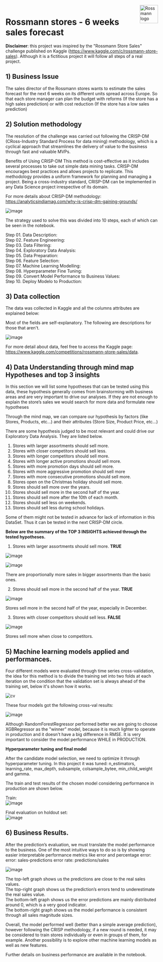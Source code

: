 <img src=https://user-images.githubusercontent.com/64495168/129553804-9baec55b-e3bf-407c-a5f5-8b229490bd27.png alt="Rossmann logo" title="Rossmann" align="right" height="60" class="center"/>

# Rossmann stores - 6 weeks sales forecast

**Disclaimer**: this project was inspired by the "Rossmann Store Sales" challenge published on Kaggle (https://www.kaggle.com/c/rossmann-store-sales). Although it is a fictitious project it will follow all steps of a real project.

## 1) Business Issue
The sales director of the Rossmann stores wants to estimate the sales forecast for the next 6 weeks on its different units spread across Europe. So that each store manager can plan the budget with reforms (If the store has a high sales prediction) or with cost reduction (If the store has a low sales prediction)

## 2) Solution methodology
The resolution of the challenge was carried out following the CRISP-DM (CRoss-Industry Standard Process for data mining) methodology, which is a cyclical approach that streamlines the delivery of value to the business through fast and valuable MVPs.

Benefits of Using CRISP-DM
This method is cost-effective as it includes several processes to take out simple data mining tasks.
CRISP-DM encourages best practices and allows projects to replicate.
This methodology provides a uniform framework for planning and managing a project.
Being a cross-industry standard, CRISP-DM can be implemented in any Data Science project irrespective of its domain.

For more details about CRISP-DM methodology: https://analyticsindiamag.com/why-is-crisp-dm-gaining-grounds/


![image](https://user-images.githubusercontent.com/73034020/180753015-7945d745-3420-4fd0-9681-6487fb066c80.png)

The strategy used to solve this was divided into 10 steps, each of which can be seen in the notebook.

Step 01. Data Description:  
Step 02. Feature Engineering:  
Step 03. Data Filtering:  
Step 04. Exploratory Data Analysis:  
Step 05. Data Preparation:  
Step 06. Feature Selection:  
Step 07. Machine Learning Modelling:  
Step 08. Hyperparameter Fine Tuning:  
Step 09. Convert Model Performance to Business Values:  
Step 10. Deploy Modelo to Production:  

## 3) Data collection
The data was collected in Kaggle and all the columns attributes are explained below:

Most of the fields are self-explanatory. The following are descriptions for those that aren't.

![image](https://user-images.githubusercontent.com/73034020/180752785-0bfd3ab4-4460-4122-88e0-5a1b58b63b96.png)


For more detail about data, feel free to access the Kaggle page:
https://www.kaggle.com/competitions/rossmann-store-sales/data.

## 4) Data Understanding through mind map Hypotheses and **top 3 insights**
In this section we will list some hypotheses that can be tested using this data, these hypothesis generally comes from brainstorming 
with business areas and are very important to drive our analyses.
If they are not enough to explain the store’s sales we would search for more data and formulate new hypotheses

Through the mind map, we can compare our hypothesis by factors (like Stores, Products, etc...) and their attributes (Store Size, Product Price, etc...)

There are some hypothesis judged to be most relevant and could drive our Exploratory Data Analysis. They are listed below.

1. Stores with larger assortments should sell more.
2. Stores with closer competitors should sell less.
3. Stores with longer competitors should sell more.
4. Stores with longer active promotions should sell more.
5. Stores with more promotion days should sell more.
6. Stores with more aggressive promotion should sell more
7. Stores with more consecutive promotions should sell more.
8. Stores open on the Christmas holiday should sell more.
9. Stores should sell more over the years.
10. Stores should sell more in the second half of the year.
11. Stores should sell more after the 10th of each month.
12. Stores should sell less on weekends.
13. Stores should sell less during school holidays.

Some of them might not be tested in advance for lack of information in this DataSet. Thus it can be tested in the next CRISP-DM circle.

**Below are the summary of the TOP 3 INSIGHTS achieved through the tested hypotheses.**
1. Stores with larger assortments should sell more. **TRUE**

![image](https://user-images.githubusercontent.com/73034020/180753446-e35fd0a4-9b15-44c5-80f7-3104ccbe1079.png)

![image](https://user-images.githubusercontent.com/73034020/180751961-8b4593ec-df14-441b-afd7-b97414b57818.png)

There are proportionally more sales in bigger assortments than the basic ones.

2. Stores should sell more in the second half of the year. **TRUE**

![image](https://user-images.githubusercontent.com/73034020/182120827-f38d1da6-5502-43dc-a779-2b4902fa387d.png)

Stores sell more in the second half of the year, especially in December.

3. Stores with closer competitors should sell less. **FALSE**

![image](https://user-images.githubusercontent.com/73034020/182124593-5d93259b-6c4a-4524-a1ce-c73a148009f3.png)


Stores sell more when close to competitors.

## 5) Machine learning models applied and performances.

Four different models were evaluated through time series cross-validation, the idea for this method is to divide the training set into two folds at each iteration on the condition that the validation set is always ahead of the training set, below it's shown how it works.

![cv](https://user-images.githubusercontent.com/73034020/182566611-46001688-3c88-4799-90c6-6fc007c990ec.png)

These four models got the following cross-val results:

![image](https://user-images.githubusercontent.com/73034020/182563192-4d98c42f-542e-41bf-8fad-e5439afd5cd6.png)

Although RandomForestRegressor performed better we are going to choose XGBRegressor as the "winner" model, because it is much lighter to operate in production 
and it doesn't have a big difference in RMSE. 
It is very important to consider the model performance WHILE in PRODUCTION.

**Hyperparameter tuning and final model**

After the candidate model selection, we need to optimize it through hyperparameter tuning. In this project it was tuned:
n_estimators, learning_rate, max_depth, subsample, colsample_bytee, min_child_weight and gamma.

The train and test results of the chosen model considering performance in production are shown below.

Train:  
![image](https://user-images.githubusercontent.com/73034020/182584516-327c9baa-2633-4f2d-a094-7aa52e743682.png)

Final evaluation on holdout set:  
![image](https://user-images.githubusercontent.com/73034020/182584550-766751f2-486a-4b66-ab88-610532d6b46c.png)



## 6) Business Results.
After the prediction’s evaluation, we must translate the model performance to the business.
One of the most intuitive ways to do so is by showing easier interpretable performance metrics like error and percentage error:
error: sales-predictions
error rate: predictions/sales  

![image](https://user-images.githubusercontent.com/73034020/182585638-53d3052e-158b-4d9f-9f85-8514e723a9d1.png)  

The top-left graph shows us the predictions are close to the real sales values.  
The top-right graph shows us the prediction’s errors tend to underestimate the real sales value.  
The bottom-left graph shows us the error predictions are mainly distributed around 0, which is a very good indicator.  
The bottom-right graph shows us the model performance is consistent through all sales magnitude sizes.  

Overall, the model performed well (better than a simple average prediction), however following the CRISP methodology, if a new round is needed, it may be considered to train stores individually or even in groups of them, for example. Another possibility is to explore other machine learning models as well as new features.

Further details on business performance are available in the notebook.




